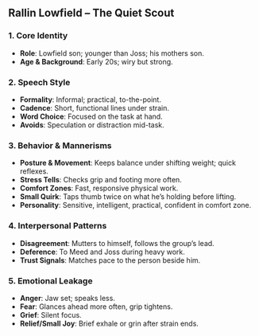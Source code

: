 ## Rallin Lowfield – The Quiet Scout

### 1. Core Identity
- **Role**: Lowfield son; younger than Joss; his mothers son.
- **Age & Background**: Early 20s; wiry but strong.

### 2. Speech Style
- **Formality**: Informal; practical, to-the-point.
- **Cadence**: Short, functional lines under strain.
- **Word Choice**: Focused on the task at hand.
- **Avoids**: Speculation or distraction mid-task.

### 3. Behavior & Mannerisms
- **Posture & Movement**: Keeps balance under shifting weight; quick reflexes.
- **Stress Tells**: Checks grip and footing more often.
- **Comfort Zones**: Fast, responsive physical work.
- **Small Quirk**: Taps thumb twice on what he’s holding before lifting.
- **Personality**: Sensitive, intelligent, practical, confident in comfort zone.

### 4. Interpersonal Patterns
- **Disagreement**: Mutters to himself, follows the group’s lead.
- **Deference**: To Meed and Joss during heavy work.
- **Trust Signals**: Matches pace to the person beside him.

### 5. Emotional Leakage
- **Anger**: Jaw set; speaks less.
- **Fear**: Glances ahead more often, grip tightens.
- **Grief**: Silent focus.
- **Relief/Small Joy**: Brief exhale or grin after strain ends.
